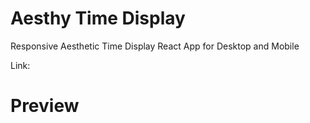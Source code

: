 # Aesthy Time Display
Responsive Aesthetic Time Display React App for Desktop and Mobile

Link:

# Preview
